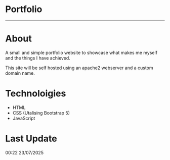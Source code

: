 # Portfolio
---

# About
A small and simple portfolio website to showcase what makes me myself and the things I have achieved.

This site will be self hosted using an apache2 webserver and a custom domain name.

# Technoloigies
- HTML
- CSS (Utalising Bootstrap 5)
- JavaScript

# Last Update
00:22 23/07/2025
